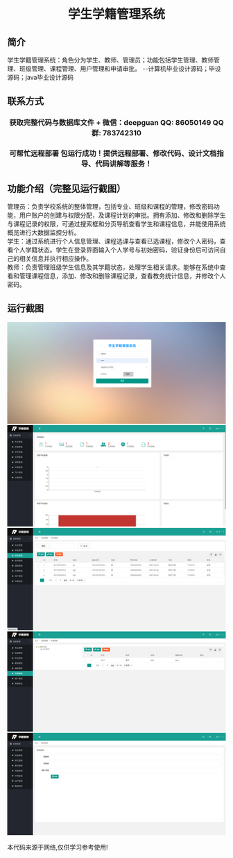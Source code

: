<p><h1 align="center">学生学籍管理系统</h1></p>

## 简介
学生学籍管理系统：角色分为学生、教师、管理员；功能包括学生管理、教师管理、班级管理、课程管理、用户管理和申请审批。    --计算机毕业设计源码；毕设源码；java毕业设计源码


## 联系方式
<p><h3 align="center">获取完整代码与数据库文件 + 微信：deepguan QQ: 86050149 QQ群: 783742310</h3></p>
<p><h3 align="center">可帮忙远程部署 包运行成功！提供远程部署、修改代码、设计文档指导、代码讲解等服务！</h3></p>

## 功能介绍（完整见运行截图）
管理员：负责学校系统的整体管理，包括专业、班级和课程的管理，修改密码功能，用户账户的创建与权限分配，及课程计划的审批。拥有添加、修改和删除学生与课程记录的权限，可通过搜索框和分页导航查看学生和课程信息，并能使用系统概览进行大数据监控分析。  
学生：通过系统进行个人信息管理、课程选课与查看已选课程，修改个人密码，查看个人学籍状态。学生在登录界面输入个人学号与初始密码，验证身份后可访问自己的相关信息并执行相应操作。  
教师：负责管理班级学生信息及其学籍状态，处理学生相关请求。能够在系统中查看和管理课程信息，添加、修改和删除课程记录，查看教务统计信息，并修改个人密码。


## 运行截图
![](imgs/588112-20220106213143512-1349566232.png)
![](imgs/588112-20220106213150379-937506219.png)
![](imgs/588112-20220106213155944-952325844.png)
![](imgs/588112-20220106213201834-1722034142.png)
![](imgs/588112-20220106213207378-445368781.png)

<p>本代码来源于网络,仅供学习参考使用!</p>
